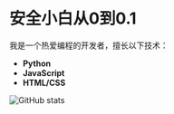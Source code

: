 # 安全小白从0到0.1

我是一个热爱编程的开发者，擅长以下技术：

- **Python**
- **JavaScript**
- **HTML/CSS**

![GitHub stats](https://github-readme-stats.vercel.app/api?username=yourusername)
